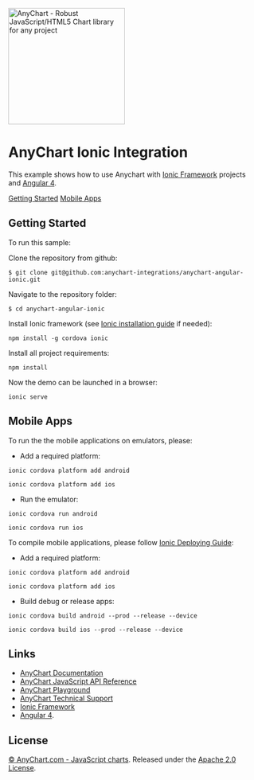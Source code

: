 [<img src="https://cdn.anychart.com/images/logo-transparent-segoe.png?2" width="234px" alt="AnyChart - Robust JavaScript/HTML5 Chart library for any project">](https://anychart.com)
# AnyChart Ionic Integration

This example shows how to use Anychart with
[Ionic Framework](http://ionicframework.com/docs/) projects and [Angular 4](https://angular.io/).  

[Getting Started](#getting_started)
[Mobile Apps](#mobile_apps)
## Getting Started
To run this sample:

Clone the repository from github:
```
$ git clone git@github.com:anychart-integrations/anychart-angular-ionic.git
```

Navigate to the repository folder:
```
$ cd anychart-angular-ionic
```

Install Ionic framework (see [Ionic installation guide](http://ionicframework.com/docs/intro/installation/) if needed):
```
npm install -g cordova ionic
```

Install all project requirements:
```
npm install
```
 
Now the demo can be launched in a browser:
```
ionic serve
```

## Mobile Apps

To run the the mobile applications on emulators, please:
 - Add a required platform:
  ```
  ionic cordova platform add android
  ```
  ```
  ionic cordova platform add ios
  ```
 - Run the emulator:
  ```
  ionic cordova run android
  ```
  ```
  ionic cordova run ios
  ``` 
 
To compile mobile applications, please follow [Ionic Deploying Guide](http://ionicframework.com/docs/intro/deploying/):
 - Add a required platform:
  ```
  ionic cordova platform add android
  ```
  ```
  ionic cordova platform add ios
  ```
 - Build debug or release apps:
  ```
  ionic cordova build android --prod --release --device
  ```
  ```
  ionic cordova build ios --prod --release --device
  ```
  

## Links
* [AnyChart Documentation](https://docs.anychart.com)
* [AnyChart JavaScript API Reference](https://api.anychart.com)
* [AnyChart Playground](https://playground.anychart.com)
* [AnyChart Technical Support](https://anychart.com/support)
* [Ionic Framework](http://ionicframework.com/docs/)
* [Angular 4](https://angular.io/). 


## License
[© AnyChart.com - JavaScript charts](http://www.anychart.com).
Released under the [Apache 2.0 License](https://github.com/anychart-integrations/php-mysql-template/blob/master/LICENSE).


